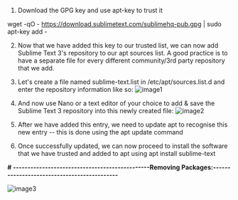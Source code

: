 
1.  Download the GPG key and use apt-key to trust it

wget -qO - <https://download.sublimetext.com/sublimehq-pub.gpg> \| sudo apt-key add -

2.  Now that we have added this key to our trusted list, we can now add Sublime Text 3's repository to our apt sources list. A good practice is to have a separate file for every different community/3rd party repository that we add.

3.  Let's create a file named sublime-text.list in /etc/apt/sources.list.d and enter the repository information like so:
![image1](image1-3.png)

4.  And now use Nano or a text editor of your choice to add & save the Sublime Text 3 repository into this newly created file:
![image2](image2-2.png)

5.  After we have added this entry, we need to update apt to recognise this new entry -- this is done using the apt update command

6.  Once successfully updated, we can now proceed to install the software that we have trusted and added to apt using apt install sublime-text

**\# -----------------------------------------------Removing Packages:--------------------------------------------**

![image3](image3.png)

